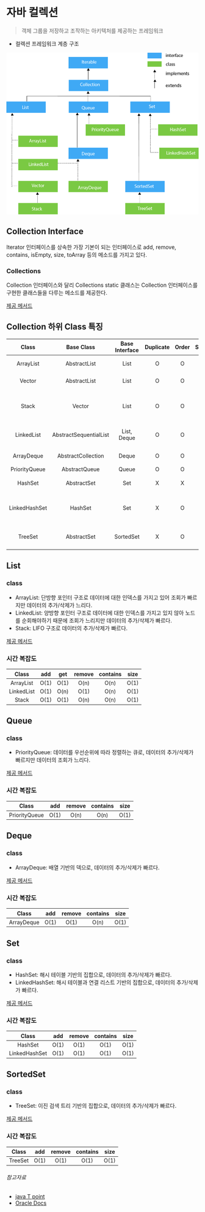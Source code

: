 # 자바 컬렉션

> 객체 그룹을 저장하고 조작하는 아키텍처를 제공하는 프레임워크

- 컬렉션 프레임워크 계층 구조

![img.png](image/collections_tree.png)

## Collection Interface

Iterator 인터페이스를 상속한 가장 기본이 되는 인터페이스로 add, remove, contains, isEmpty, size, toArray 등의 메소드를 가지고 있다.

### Collections

Collection 인터페이스와 달리 Collections static 클래스는 Collection 인터페이스를 구현한 클래스들을 다루는 메소드를 제공한다.

[제공 메서드](https://docs.oracle.com/javase/8/docs/api/java/util/Collections.html)

## Collection 하위 Class 특징

|     Class     |       Base Class       | Base Interface | Duplicate | Order | Sort |         Description         |
|:-------------:|:----------------------:|:--------------:|:---------:|:-----:|:----:|:---------------------------:|
|   ArrayList   |      AbstractList      |      List      |     O     |   O   |  X   |         배열 기반의 리스트          |
|    Vector     |      AbstractList      |      List      |     O     |   O   |  X   |          동기화된 리스트           |
|     Stack     |         Vector         |      List      |     O     |   O   |  X   | Vector의 하위 클래스로 LIFO 구조의 스택 |
|  LinkedList   | AbstractSequentialList |  List, Deque   |     O     |   O   |  X   |       연결 리스트 기반의 리스트        |
|  ArrayDeque   |   AbstractCollection   |     Deque      |     O     |   O   |  X   |          배열 기반의 덱           |
| PriorityQueue |     AbstractQueue      |     Queue      |     O     |   O   |  O   |           우선순위 큐            |
|    HashSet    |      AbstractSet       |      Set       |     X     |   X   |  X   |        해시 테이블 기반의 집합        |
| LinkedHashSet |        HashSet         |      Set       |     X     |   O   |  X   |    해시 테이블과 연결 리스트 기반의 집합    |
|    TreeSet    |      AbstractSet       |   SortedSet    |     X     |   O   |  O   |       이진 검색 트리 기반의 집합       |

## List

### class

- ArrayList: 단방향 포인터 구조로 데이터에 대한 인덱스를 가지고 있어 조회가 빠르지만 데이터의 추가/삭제가 느리다.
- LinkedList: 양방향 포인터 구조로 데이터에 대한 인덱스를 가지고 있지 않아 노드를 순회해야하기 때문에 조회가 느리지만 데이터의 추가/삭제가 빠르다.
- Stack: LIFO 구조로 데이터의 추가/삭제가 빠르다.

[제공 메서드](https://docs.oracle.com/javase/8/docs/api/java/util/List.html)

### 시간 복잡도

|     Class     | add  |  get   | remove | contains |  size  |
|:-------------:|:----:|:------:|:------:|:--------:|:------:|
|   ArrayList   | O(1) |  O(1)  |  O(n)  |   O(n)   |  O(1)  |
|  LinkedList   | O(1) |  O(n)  |  O(1)  |   O(n)   |  O(1)  |
|     Stack     | O(1) |  O(1)  |  O(n)  |   O(n)   |  O(1)  |

## Queue

### class

- PriorityQueue: 데이터를 우선순위에 따라 정렬하는 큐로, 데이터의 추가/삭제가 빠르지만 데이터의 조회가 느리다.

[제공 메서드](https://docs.oracle.com/javase/8/docs/api/java/util/Queue.html)

### 시간 복잡도

|     Class     | add  | remove | contains |  size  |
|:-------------:|:----:|:------:|:--------:|:------:|
| PriorityQueue | O(1) |  O(n)  |   O(n)   |  O(1)  |

## Deque

### class

- ArrayDeque: 배열 기반의 덱으로, 데이터의 추가/삭제가 빠르다.

[제공 메서드](https://docs.oracle.com/javase/8/docs/api/java/util/Deque.html)

### 시간 복잡도

|    Class    | add  | remove | contains |  size  |
|:-----------:|:----:|:------:|:--------:|:------:|
| ArrayDeque  | O(1) |  O(1)  |   O(n)   |  O(1)  |

## Set

### class

- HashSet: 해시 테이블 기반의 집합으로, 데이터의 추가/삭제가 빠르다.
- LinkedHashSet: 해시 테이블과 연결 리스트 기반의 집합으로, 데이터의 추가/삭제가 빠르다.

[제공 메서드](https://docs.oracle.com/javase/8/docs/api/java/util/Set.html)

### 시간 복잡도

|     Class     | add  | remove | contains |  size  |
|:-------------:|:----:|:------:|:--------:|:------:|
|    HashSet    | O(1) |  O(1)  |   O(1)   |  O(1)  |
| LinkedHashSet | O(1) |  O(1)  |   O(1)   |  O(1)  |

## SortedSet

### class

- TreeSet: 이진 검색 트리 기반의 집합으로, 데이터의 추가/삭제가 빠르다.

[제공 메서드](https://docs.oracle.com/javase/8/docs/api/java/util/SortedSet.html)

### 시간 복잡도

|    Class    | add  | remove | contains |  size  |
|:-----------:|:----:|:------:|:--------:|:------:|
|   TreeSet   | O(1) |  O(1)  |   O(1)   |  O(1)  |

###### 참고자료

- [java T point](https://www.javatpoint.com/collections-in-java)
- [Oracle Docs](https://docs.oracle.com/javase/8/docs/api/)